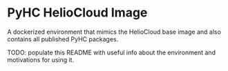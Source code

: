 # PyHC HelioCloud Image

A dockerized environment that mimics the HelioCloud base image and also contains all published PyHC packages.

TODO: populate this README with useful info about the environment and motivations for using it.
